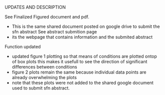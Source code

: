 UPDATES AND DESCRIPTION

See Finalized Figured document and pdf.
- This is the same  shared document posted on google drive to submit the sfn abstract
See abstract submition page 
- its the webpage that contains information and the submited abstract

Function updated
- updated figure 1 plotting so that means of conditions are plotted ontop of box plots
this makes it usefull to see the direction of significant differences between conditions
- figure 2 plots remain the same because individual data points are already overwhelming the
plots
- note that these plots were not added to the shared google document used to submit sfn abstract. 





